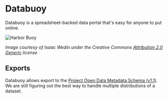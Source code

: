 # Databuoy

Databuoy is a spreadsheet-backed data portal that's easy for anyone to put online.

![Harbor Buoy](https://farm4.staticflickr.com/3532/3832384357_bb2e224f77_z.jpg)

_Image courtesy of Isaac Wedin under the Creative Commons [Attribution 2.0 Generic](https://creativecommons.org/licenses/by/2.0/) license_


## Exports

Databuoy allows export to the [Project Open Data Metadata Schema (v1.1)](https://project-open-data.cio.gov/v1.1/schema/). We are still figuring out the best way to handle multiple distributions of a dataset.